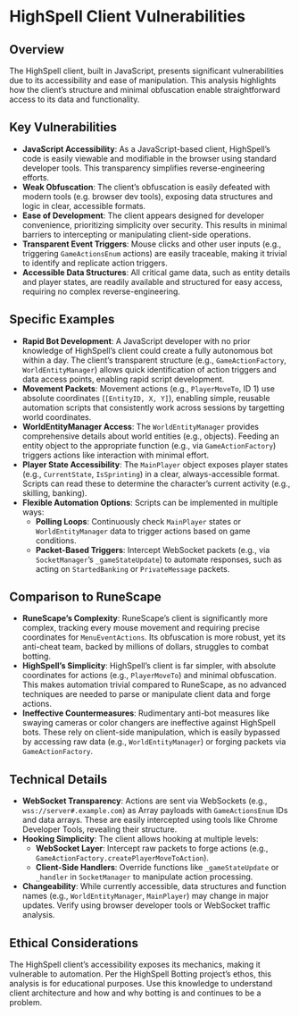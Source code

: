 # HighSpell Client Vulnerabilities

## Overview
The HighSpell client, built in JavaScript, presents significant vulnerabilities due to its accessibility and ease of manipulation. This analysis highlights how the client’s structure and minimal obfuscation enable straightforward access to its data and functionality.

## Key Vulnerabilities
- **JavaScript Accessibility**: As a JavaScript-based client, HighSpell’s code is easily viewable and modifiable in the browser using standard developer tools. This transparency simplifies reverse-engineering efforts.
- **Weak Obfuscation**: The client’s obfuscation is easily defeated with modern tools (e.g. browser dev tools), exposing data structures and logic in clear, accessible formats.
- **Ease of Development**: The client appears designed for developer convenience, prioritizing simplicity over security. This results in minimal barriers to intercepting or manipulating client-side operations.
- **Transparent Event Triggers**: Mouse clicks and other user inputs (e.g., triggering `GameActionsEnum` actions) are easily traceable, making it trivial to identify and replicate action triggers.
- **Accessible Data Structures**: All critical game data, such as entity details and player states, are readily available and structured for easy access, requiring no complex reverse-engineering.

## Specific Examples
- **Rapid Bot Development**: A JavaScript developer with no prior knowledge of HighSpell’s client could create a fully autonomous bot within a day. The client’s transparent structure (e.g., `GameActionFactory`, `WorldEntityManager`) allows quick identification of action triggers and data access points, enabling rapid script development.
- **Movement Packets**: Movement actions (e.g., `PlayerMoveTo`, ID 1) use absolute coordinates (`[EntityID, X, Y]`), enabling simple, reusable automation scripts that consistently work across sessions by targetting world coordinates.
- **WorldEntityManager Access**: The `WorldEntityManager` provides comprehensive details about world entities (e.g., objects). Feeding an entity object to the appropriate function (e.g., via `GameActionFactory`) triggers actions like interaction with minimal effort.
- **Player State Accessibility**: The `MainPlayer` object exposes player states (e.g., `CurrentState`, `IsSprinting`) in a clear, always-accessible format. Scripts can read these to determine the character’s current activity (e.g., skilling, banking).
- **Flexible Automation Options**: Scripts can be implemented in multiple ways:
  - **Polling Loops**: Continuously check `MainPlayer` states or `WorldEntityManager` data to trigger actions based on game conditions.
  - **Packet-Based Triggers**: Intercept WebSocket packets (e.g., via `SocketManager`’s `_gameStateUpdate`) to automate responses, such as acting on `StartedBanking` or `PrivateMessage` packets.

## Comparison to RuneScape
- **RuneScape’s Complexity**: RuneScape’s client is significantly more complex, tracking every mouse movement and requiring precise coordinates for `MenuEventActions`. Its obfuscation is more robust, yet its anti-cheat team, backed by millions of dollars, struggles to combat botting.
- **HighSpell’s Simplicity**: HighSpell’s client is far simpler, with absolute coordinates for actions (e.g., `PlayerMoveTo`) and minimal obfuscation. This makes automation trivial compared to RuneScape, as no advanced techniques are needed to parse or manipulate client data and forge actions.
- **Ineffective Countermeasures**: Rudimentary anti-bot measures like swaying cameras or color changers are ineffective against HighSpell bots. These rely on client-side manipulation, which is easily bypassed by accessing raw data (e.g., `WorldEntityManager`) or forging packets via `GameActionFactory`.

## Technical Details
- **WebSocket Transparency**: Actions are sent via WebSockets (e.g., `wss://server#.example.com`) as Array payloads with `GameActionsEnum` IDs and data arrays. These are easily intercepted using tools like Chrome Developer Tools, revealing their structure.
- **Hooking Simplicity**: The client allows hooking at multiple levels:
  - **WebSocket Layer**: Intercept raw packets to forge actions (e.g., `GameActionFactory.createPlayerMoveToAction`).
  - **Client-Side Handlers**: Override functions like `_gameStateUpdate` or `_handler` in `SocketManager` to manipulate action processing.
- **Changeability**: While currently accessible, data structures and function names (e.g., `WorldEntityManager`, `MainPlayer`) may change in major updates. Verify using browser developer tools or WebSocket traffic analysis.

## Ethical Considerations
The HighSpell client’s accessibility exposes its mechanics, making it vulnerable to automation. Per the HighSpell Botting project’s ethos, this analysis is for educational purposes. Use this knowledge to understand client architecture and how and why botting is and continues to be a problem.